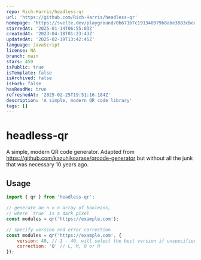 ```yaml
---
repo: Rich-Harris/headless-qr
url: 'https://github.com/Rich-Harris/headless-qr'
homepage: 'https://svelte.dev/playground/0b671b7c191340079b8abe3883cbedd5?version=5.2.9'
starredAt: '2025-01-14T06:55:03Z'
createdAt: '2023-04-18T01:23:43Z'
updatedAt: '2025-02-19T13:42:45Z'
language: JavaScript
license: NA
branch: main
stars: 459
isPublic: true
isTemplate: false
isArchived: false
isFork: false
hasReadMe: true
refreshedAt: '2025-02-25T19:51:16.184Z'
description: 'A simple, modern QR code library'
tags: []
---
```


# headless-qr

A simple, modern QR code generator. Adapted from https://github.com/kazuhikoarase/qrcode-generator but without all the junk that was necessary 10 years ago.

## Usage

```js
import { qr } from 'headless-qr';

// generate an n x n array of booleans,
// where `true` is a dark pixel
const modules = qr('https://example.com');

// specify version and error correction
const modules = qr('https://example.com', {
	version: 40, // 1 - 40, will select the best version if unspecified
	correction: 'Q' // L, M, Q or H
});
```
